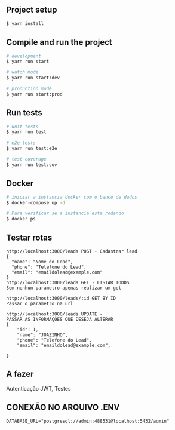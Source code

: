 
## Project setup

```bash
$ yarn install
```

## Compile and run the project

```bash
# development
$ yarn run start

# watch mode
$ yarn run start:dev

# production mode
$ yarn run start:prod
```

## Run tests

```bash
# unit tests
$ yarn run test

# e2e tests
$ yarn run test:e2e

# test coverage
$ yarn run test:cov
```

## Docker

```bash
# iniciar a instancia docker com o banco de dados 
$ docker-compose up -d

# Para verificar se a instancia esta rodando
$ docker ps

```
## Testar rotas
```
http://localhost:3000/leads POST - Cadastrar lead
{
  "name": "Nome do Lead",
  "phone": "Telefone do Lead",
  "email": "emaildolead@example.com"
}
http://localhost:3000/leads GET - LISTAR TODOS
Sem nenhum parametro apenas realizar um get

http://localhost:3000/leads/:id GET BY ID
Passar o parametro na url

http://localhost:3000/leads UPDATE -
PASSAR AS INFORMAÇÕES QUE DESEJA ALTERAR
{
    "id": 1,
    "name": "JOAZINHO",
    "phone": "Telefone do Lead",
    "email": "emaildolead@example.com",

}
```



## A fazer

Autenticação JWT,
Testes

## CONEXÃO NO ARQUIVO .ENV
```
DATABASE_URL="postgresql://admin:488531@localhost:5432/admin"
```
